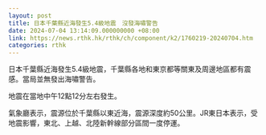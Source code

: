 ```yaml
---
layout: post
title: 日本千葉縣近海發生5.4級地震　沒發海嘯警告
date: 2024-07-04 13:14:09.000000000 +08:00
link: https://news.rthk.hk/rthk/ch/component/k2/1760219-20240704.htm
categories: rthk
---
```


日本千葉縣近海發生5.4級地震，千葉縣各地和東京都等關東及周邊地區都有震感。當局並無發出海嘯警告。

地震在當地中午12點12分左右發生。

氣象廳表示，震源位於千葉縣以東近海，震源深度約50公里。JR東日本表示，受地震影響，東北、上越、北陸新幹線部分區間一度停運。
